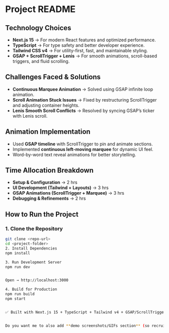 # Project README

## Technology Choices
- **Next.js 15** → For modern React features and optimized performance.  
- **TypeScript** → For type safety and better developer experience.  
- **Tailwind CSS v4** → For utility-first, fast, and maintainable styling.  
- **GSAP + ScrollTrigger + Lenis** → For smooth animations, scroll-based triggers, and fluid scrolling.  

## Challenges Faced & Solutions
- **Continuous Marquee Animation** → Solved using GSAP infinite loop animation.  
- **Scroll Animation Stuck Issues** → Fixed by restructuring ScrollTrigger and adjusting container heights.  
- **Lenis Smooth Scroll Conflicts** → Resolved by syncing GSAP’s ticker with Lenis scroll.  

## Animation Implementation
- Used **GSAP timeline** with ScrollTrigger to pin and animate sections.  
- Implemented **continuous left-moving marquee** for dynamic UI feel.  
- Word-by-word text reveal animations for better storytelling.  

## Time Allocation Breakdown
- **Setup & Configuration** → 2 hrs  
- **UI Development (Tailwind + Layouts)** → 3 hrs  
- **GSAP Animations (ScrollTrigger + Marquee)** → 3 hrs  
- **Debugging & Refinements** → 2 hrs  

## How to Run the Project

### 1. Clone the Repository
```bash
git clone <repo-url>
cd <project-folder>
2. Install Dependencies
npm install

3. Run Development Server
npm run dev


Open → http://localhost:3000

4. Build for Production
npm run build
npm start


✅ Built with Next.js 15 + TypeScript + Tailwind v4 + GSAP/ScrollTrigger + Lenis


Do you want me to also add **demo screenshots/GIFs section** (so recruiter can see animations quickly) or keep it text-only?
